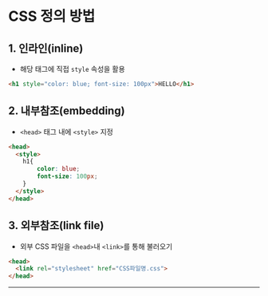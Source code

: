 # CSS 정의 방법

## 1. 인라인(inline)

- 해당 태그에 직접 `style` 속성을 활용

```html
<h1 style="color: blue; font-size: 100px">HELLO</h1>
```

## 2. 내부참조(embedding)

- `<head>` 태그 내에 `<style>` 지정

```html
<head>
  <style>
    h1{
        color: blue;
        font-size: 100px;
    }
  </style>
</head>
```

## 3. 외부참조(link file)

- 외부 CSS 파일을 `<head>`내 `<link>`를 통해 불러오기

```html
<head>
  <link rel="stylesheet" href="CSS파일명.css">
</head>
```
---